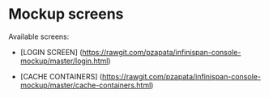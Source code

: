 Mockup screens
======

Available screens:

- [LOGIN SCREEN] (https://rawgit.com/pzapata/infinispan-console-mockup/master/login.html)

- [CACHE CONTAINERS] (https://rawgit.com/pzapata/infinispan-console-mockup/master/cache-containers.html)
